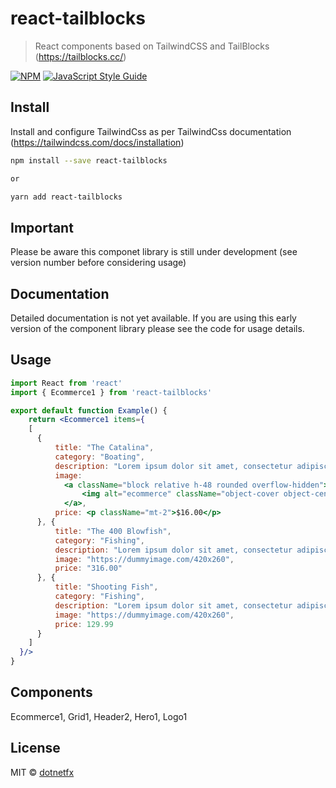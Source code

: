 # react-tailblocks

> React components based on TailwindCSS and TailBlocks (https://tailblocks.cc/)

[![NPM](https://img.shields.io/npm/v/react-tailblocks.svg)](https://www.npmjs.com/package/react-tailblocks) [![JavaScript Style Guide](https://img.shields.io/badge/code_style-standard-brightgreen.svg)](https://standardjs.com)

## Install
Install and configure TailwindCss as per TailwindCss documentation (https://tailwindcss.com/docs/installation)

```bash
npm install --save react-tailblocks

or 

yarn add react-tailblocks
```

## Important
Please be aware this componet library is still under development (see version number before considering usage)

## Documentation
Detailed documentation is not yet available.  If you are using this early version of the component library
please see the code for usage details.

## Usage

```jsx
import React from 'react'
import { Ecommerce1 } from 'react-tailblocks'

export default function Example() {
    return <Ecommerce1 items={
    [
      {
          title: "The Catalina",
          category: "Boating",
          description: "Lorem ipsum dolor sit amet, consectetur adipiscing elit. Fusce imperdiet hendrerit nisi quis viverra. Cras quis ipsum arcu. Phasellus in nibh mauris. Cras malesuada facilisis porttitor.",
          image: 
            <a className="block relative h-48 rounded overflow-hidden">
                <img alt="ecommerce" className="object-cover object-center w-full h-full block" src="https://dummyimage.com/420x260" />
            </a>,
          price: <p className="mt-2">$16.00</p>
      }, {
          title: "The 400 Blowfish",
          category: "Fishing",
          description: "Lorem ipsum dolor sit amet, consectetur adipiscing elit. Fusce imperdiet hendrerit nisi quis viverra. Cras quis ipsum arcu. Phasellus in nibh mauris. Cras malesuada facilisis porttitor.",
          image: "https://dummyimage.com/420x260",
          price: "316.00"
      }, {
          title: "Shooting Fish",
          category: "Fishing",
          description: "Lorem ipsum dolor sit amet, consectetur adipiscing elit. Fusce imperdiet hendrerit nisi quis viverra. Cras quis ipsum arcu. Phasellus in nibh mauris. Cras malesuada facilisis porttitor.",
          image: "https://dummyimage.com/420x260",
          price: 129.99
      }
    ]
  }/>
}
```

## Components
Ecommerce1, Grid1, Header2, Hero1, Logo1

## License

MIT © [dotnetfx](https://github.com/dotnetfx)
